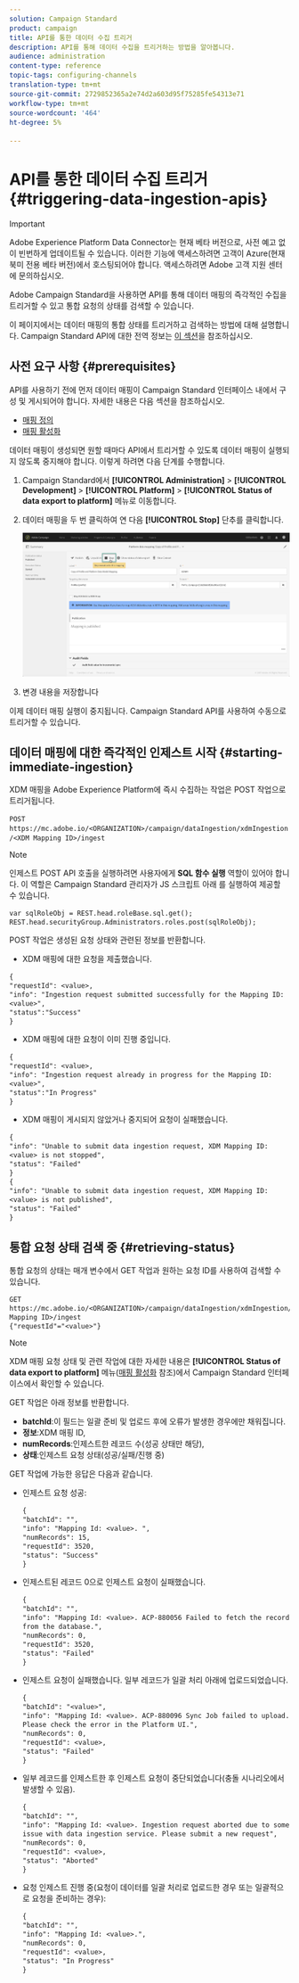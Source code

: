 ```yaml
---
solution: Campaign Standard
product: campaign
title: API를 통한 데이터 수집 트리거
description: API를 통해 데이터 수집을 트리거하는 방법을 알아봅니다.
audience: administration
content-type: reference
topic-tags: configuring-channels
translation-type: tm+mt
source-git-commit: 2729852365a2e74d2a603d95f75285fe54313e71
workflow-type: tm+mt
source-wordcount: '464'
ht-degree: 5%

---
```



# API를 통한 데이터 수집 트리거 {#triggering-data-ingestion-apis}

>[!IMPORTANT]
>
>Adobe Experience Platform Data Connector는 현재 베타 버전으로, 사전 예고 없이 빈번하게 업데이트될 수 있습니다. 이러한 기능에 액세스하려면 고객이 Azure(현재 북미 전용 베타 버전)에서 호스팅되어야 합니다. 액세스하려면 Adobe 고객 지원 센터에 문의하십시오.

Adobe Campaign Standard을 사용하면 API를 통해 데이터 매핑의 즉각적인 수집을 트리거할 수 있고 통합 요청의 상태를 검색할 수 있습니다.

이 페이지에서는 데이터 매핑의 통합 상태를 트리거하고 검색하는 방법에 대해 설명합니다. Campaign Standard API에 대한 전역 정보는 [이 섹션](../../api/using/get-started-apis.md)을 참조하십시오.

## 사전 요구 사항 {#prerequisites}

API를 사용하기 전에 먼저 데이터 매핑이 Campaign Standard 인터페이스 내에서 구성 및 게시되어야 합니다. 자세한 내용은 다음 섹션을 참조하십시오.

* [매핑 정의](../../developing/using/aep-mapping-definition.md)
* [매핑 활성화](../../developing/using/aep-mapping-activation.md)

데이터 매핑이 생성되면 원할 때마다 API에서 트리거할 수 있도록 데이터 매핑이 실행되지 않도록 중지해야 합니다. 이렇게 하려면 다음 단계를 수행합니다.

1. Campaign Standard에서 **[!UICONTROL Administration]** > **[!UICONTROL Development]** > **[!UICONTROL Platform]** > **[!UICONTROL Status of data export to platform]** 메뉴로 이동합니다.

1. 데이터 매핑을 두 번 클릭하여 연 다음 **[!UICONTROL Stop]** 단추를 클릭합니다.

   ![](assets/aep_datamapping_stop.png)

1. 변경 내용을 저장합니다

이제 데이터 매핑 실행이 중지됩니다. Campaign Standard API를 사용하여 수동으로 트리거할 수 있습니다.

## 데이터 매핑에 대한 즉각적인 인제스트 시작 {#starting-immediate-ingestion}

XDM 매핑을 Adobe Experience Platform에 즉시 수집하는 작업은 POST 작업으로 트리거됩니다.

`POST https://mc.adobe.io/<ORGANIZATION>/campaign/dataIngestion/xdmIngestion/<XDM Mapping ID>/ingest`

>[!NOTE]
>
>인제스트 POST API 호출을 실행하려면 사용자에게 **SQL 함수 실행** 역할이 있어야 합니다. 이 역할은 Campaign Standard 관리자가 JS 스크립트 아래 를 실행하여 제공할 수 있습니다.
>
>```
>var sqlRoleObj = REST.head.roleBase.sql.get();
>REST.head.securityGroup.Administrators.roles.post(sqlRoleObj);
>```

POST 작업은 생성된 요청 상태와 관련된 정보를 반환합니다.

* XDM 매핑에 대한 요청을 제출했습니다.

```
{
"requestId": <value>,
"info": "Ingestion request submitted successfully for the Mapping ID: <value>",
"status":"Success"
}
```

* XDM 매핑에 대한 요청이 이미 진행 중입니다.

```
{
"requestId": <value>,
"info": "Ingestion request already in progress for the Mapping ID: <value>",
"status":"In Progress"
}
```

* XDM 매핑이 게시되지 않았거나 중지되어 요청이 실패했습니다.

```
{
"info": "Unable to submit data ingestion request, XDM Mapping ID: <value> is not stopped",
"status": "Failed"
}
{
"info": "Unable to submit data ingestion request, XDM Mapping ID: <value> is not published",
"status": "Failed"
}
```

## 통합 요청 상태 검색 중 {#retrieving-status}

통합 요청의 상태는 매개 변수에서 GET 작업과 원하는 요청 ID를 사용하여 검색할 수 있습니다.

```
GET https://mc.adobe.io/<ORGANIZATION>/campaign/dataIngestion/xdmIngestion/<XDM Mapping ID>/ingest
{"requestId"="<value>"}
```

>[!NOTE]
>
>XDM 매핑 요청 상태 및 관련 작업에 대한 자세한 내용은 **[!UICONTROL Status of data export to platform]** 메뉴([매핑 활성화](../../developing/using/aep-mapping-activation.md) 참조)에서 Campaign Standard 인터페이스에서 확인할 수 있습니다.

GET 작업은 아래 정보를 반환합니다.

* **batchId**:이 필드는 일괄 준비 및 업로드 후에 오류가 발생한 경우에만 채워집니다.
* **정보**:XDM 매핑 ID,
* **numRecords**:인제스트한 레코드 수(성공 상태만 해당),
* **상태**:인제스트 요청 상태(성공/실패/진행 중)

GET 작업에 가능한 응답은 다음과 같습니다.

* 인제스트 요청 성공:

   ```
   {
   "batchId": "",
   "info": "Mapping Id: <value>. ",
   "numRecords": 15,
   "requestId": 3520,
   "status": "Success"
   }
   ```

* 인제스트된 레코드 0으로 인제스트 요청이 실패했습니다.

   ```
   {
   "batchId": "",
   "info": "Mapping Id: <value>. ACP-880056 Failed to fetch the record from the database.",
   "numRecords": 0,
   "requestId": 3520,
   "status": "Failed"
   }
   ```

* 인제스트 요청이 실패했습니다. 일부 레코드가 일괄 처리 아래에 업로드되었습니다.

   ```
   {
   "batchId": "<value>",
   "info": "Mapping Id: <value>. ACP-880096 Sync Job failed to upload. Please check the error in the Platform UI.",
   "numRecords": 0,
   "requestId": <value>,
   "status": "Failed"
   }
   ```

* 일부 레코드를 인제스트한 후 인제스트 요청이 중단되었습니다(충돌 시나리오에서 발생할 수 있음).

   ```
   {
   "batchId": "",
   "info": "Mapping Id: <value>. Ingestion request aborted due to some issue with data ingestion service. Please submit a new request",
   "numRecords": 0,
   "requestId": <value>,
   "status": "Aborted"
   }
   ```

* 요청 인제스트 진행 중(요청이 데이터를 일괄 처리로 업로드한 경우 또는 일괄적으로 요청을 준비하는 경우):

   ```
   {
   "batchId": "",
   "info": "Mapping Id: <value>.",
   "numRecords": 0,
   "requestId": <value>,
   "status": "In Progress"
   }
   ```
